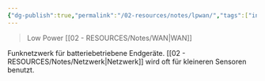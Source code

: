 ```yaml
---
{"dg-publish":true,"permalink":"/02-resources/notes/lpwan/","tags":["informatik/netzwerk"],"noteIcon":"","updated":"2025-10-29T12:59:07.911+01:00"}
---
```


> Low Power [[02 - RESOURCES/Notes/WAN\|WAN]]

Funknetzwerk für batteriebetriebene Endgeräte. [[02 - RESOURCES/Notes/Netzwerk\|Netzwerk]] wird oft für kleineren Sensoren benutzt.